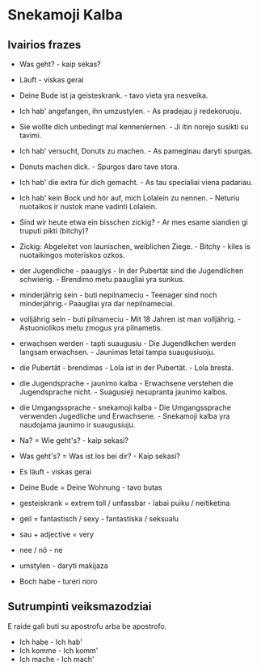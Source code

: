 
# Snekamoji Kalba

## Ivairios frazes

- Was geht? - kaip sekas?
- Läuft - viskas gerai
- Deine Bude ist ja geisteskrank. - tavo vieta yra nesveika.
- Ich hab' angefangen, ihn umzustylen. - As pradejau ji redekoruoju.
- Sie wollte dich unbedingt mal kennenlernen. - Ji itin norejo susikti su tavimi.
- Ich hab' versucht, Donuts zu machen. - As pameginau daryti spurgas.
- Donuts machen dick. - Spurgos daro tave stora.
- Ich hab' die extra für dich gemacht. - As tau specialiai viena padariau.
- Ich hab' kein Bock und hör auf, mich Lolalein zu nennen. -  Neturiu nuotaikos ir nustok mane vadinti Lolalein.
- Sind wir heute etwa ein bisschen zickig? - Ar mes esame siandien gi truputi pikti (bitchy)?
- Zickig: Abgeleitet von launischen, weiblichen Ziege. - Bitchy - kiles is nuotaikingos moteriskos ozkos.

- der Jugendliche - paauglys
       - In der Pubertät sind die Jugendlichen schwierig. - Brendimo metu paaugliai yra sunkus.
- minderjährig sein - buti nepilnameciu
       - Teenager sind noch minderjährig.- Paaugliai yra dar nepilnameciai.
- volljährig sein - buti pilnameciu
       - Mit 18 Jahren ist man volljährig. - Astuoniolikos metu zmogus yra pilnametis.
- erwachsen werden - tapti suaugusiu
       - Die Jugendlkchen werden langsam erwachsen. - Jaunimas letai tampa suaugusiuoju.
- die Pubertät - brendimas
       - Lola ist in der Pubertät. - Lola bresta.
- die Jugendsprache - jaunimo kalba
       - Erwachsene verstehen die Jugendsprache nicht. - Suagusieji nesupranta jaunimo kalbos.
- die Umgangssprache - snekamoji kalba
       - Die Umgangssprache verwenden Jugedliche und Erwachsene. - Snekamoji kalba yra naudojama jaunimo ir suaugusiuju.

- Na? = Wie geht's? - kaip sekasi?
- Was geht's? = Was ist los bei dir? - Kaip sekasi?
- Es läuft - viskas gerai
- Deine Bude = Deine Wohnung - tavo butas
- gesteiskrank = extrem toll / unfassbar - labai puiku / neitiketina
- geil = fantastisch / sexy - fantastiska / seksualu
- sau + adjective = very
- nee / nö - ne
- umstylen - daryti makijaza
- Boch habe - tureri noro

## Sutrumpinti veiksmazodziai

E raide gali buti su apostrofu arba be apostrofo.

- Ich habe - Ich hab'
- Ich komme - Ich komm'
- Ich mache - Ich mach'
